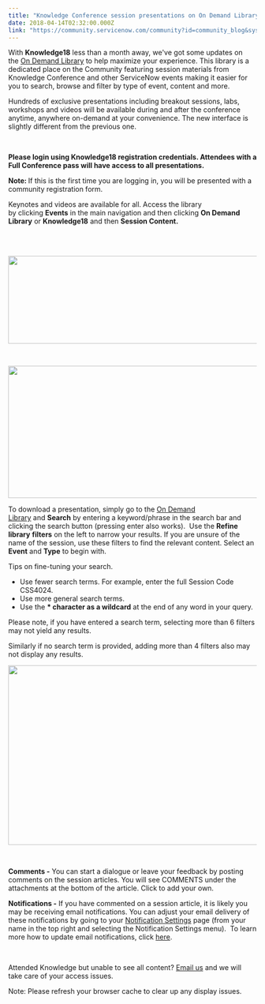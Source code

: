 ```yaml
---
title: "Knowledge Conference session presentations on On Demand Library"
date: 2018-04-14T02:32:00.000Z
link: "https://community.servicenow.com/community?id=community_blog&sys_id=fe130e48dba117c0fc5b7a9e0f9619a7"
---
```

<p>With <strong>Knowledge18</strong> less than a month away, we&#39;ve got some updates on the <a href="community?id&#61;community_odl" rel="nofollow">On Demand Library</a> to help maximize your experience. This library is a dedicated place on the Community featuring session materials from Knowledge Conference and other ServiceNow events making it easier for you to search, browse and filter by type of event, content and more.</p>
<p>Hundreds of exclusive presentations including breakout sessions, labs, workshops and videos will be available during and after the conference anytime, anywhere on-demand at your convenience. The new interface is slightly different from the previous one. </p>
<p> </p>
<p><strong>Please login using Knowledge18 registration credentials. Attendees with a Full Conference pass will have access to all presentations. </strong></p>
<p><strong>Note: </strong>If this is the first time you are logging in, you will be presented with a community registration form. </p>
<p>Keynotes and videos are available for all.<strong> </strong>Access the library by clicking <strong>Events</strong> in the main navigation and then clicking <strong>On Demand Library</strong> or <strong>Knowledge18</strong> and then <strong>Session Content.</strong> </p>
<p> </p>
<p> <img style="max-width: 100%; max-height: 480px;" src="bbcb66c1db8ed7c05322f4621f961983.iix" width="654" height="178" /></p>
<p> </p>
<p><img style="max-width: 100%; max-height: 480px;" src="325cae85db8ed7c05322f4621f9619cf.iix" width="543" height="268" /></p>
<p>To download a presentation, simply go to the <a href="community?id&#61;community_odl" target="_blank" rel="nofollow">On Demand Library</a> and <strong>Search</strong> by entering a keyword/phrase in the search bar and clicking the search button (pressing enter also works).  Use the <strong>Refine library</strong> <strong>filters</strong> on the left to narrow your results. If you are unsure of the name of the session, use these filters to find the relevant content. Select an <strong>Event</strong> and <strong>Type</strong> to begin with. </p>
<p>Tips on fine-tuning your search.</p>
<ul><li>Use fewer search terms. For example, enter the full Session Code CSS4024.</li><li>Use more general search terms.</li><li>Use the <strong>* character as a wildcard</strong> at the end of any word in your query.</li></ul>
<p>Please note, if you have entered a search term, selecting more than 6 filters may not yield any results. </p>
<p>Similarly if no search term is provided, adding more than 4 filters also may not display any results. </p>
<p><img style="max-width: 100%; max-height: 480px;" src="586de2c9db8ed7c05322f4621f9619db.iix" width="696" height="364" /></p>
<p> </p>
<p><strong>Comments -</strong> You can start a dialogue or leave your feedback by posting comments on the session articles. You will see COMMENTS under the attachments at the bottom of the article. Click to add your own. </p>
<p><strong>Notifications -</strong> If you have commented on a session article, it is likely you may be receiving email notifications. You can adjust your email delivery of these notifications by going to your <a href="community?id&#61;actsub_notif_pref" target="_blank" rel="nofollow">Notification Settings</a> page (from your name in the top right and selecting the Notification Settings menu).  To learn more how to update email notifications, click <a href="community?id&#61;community_article&amp;sys_id&#61;654cee61dbd0dbc01dcaf3231f96190c" target="_blank" rel="nofollow">here</a>. </p>
<p> </p>
<p>Attended Knowledge but unable to see all content? <a title="mmunity&#64;servicenow.com" href="mailto:community&#64;servicenow.com" rel="nofollow">Email us</a> and we will take care of your access issues.</p>
<p>Note: Please refresh your browser cache to clear up any display issues.</p>
